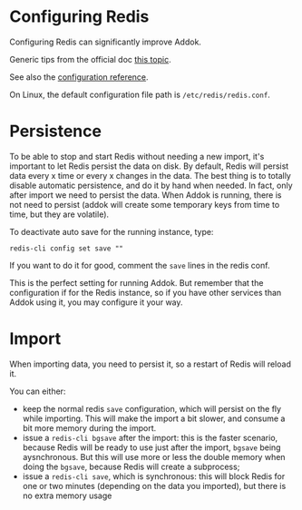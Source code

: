 # Configuring Redis

Configuring Redis can significantly improve Addok.

Generic tips from the official doc [this topic](https://redis.io/topics/admin).

See also the [configuration reference](https://redis.io/topics/config).

On Linux, the default configuration file path is `/etc/redis/redis.conf`.

# Persistence

To be able to stop and start Redis without needing a new import, it's important
to let Redis persist the data on disk.
By default, Redis will persist data every x time or every x changes in the data.
The best thing is to totally disable automatic persistence, and do it by hand
when needed. In fact, only after import we need to persist the data. When
Addok is running, there is not need to persist (addok will create some temporary
keys from time to time, but they are volatile).

To deactivate auto save for the running instance, type:

```
redis-cli config set save ""
```

If you want to do it for good, comment the `save` lines in the redis conf.

This is the perfect setting for running Addok. But remember that the configuration
if for the Redis instance, so if you have other services than Addok using it,
you may configure it your way.

# Import

When importing data, you need to persist it, so a restart of Redis will reload it.

You can either:

- keep the normal redis `save` configuration, which will persist on the fly
  while importing. This will make the import a bit slower, and consume a bit
  more memory during the import.
- issue a `redis-cli bgsave` after the import: this is the faster scenario,
  because Redis will be ready to use just after the import, `bgsave` being
  aysnchronous. But this will use more or less the double memory when doing the
  `bgsave`, because Redis will create a subprocess;
- issue a `redis-cli save`, which is synchronous: this will block Redis for one
  or two minutes (depending on the data you imported), but there is no extra
  memory usage

